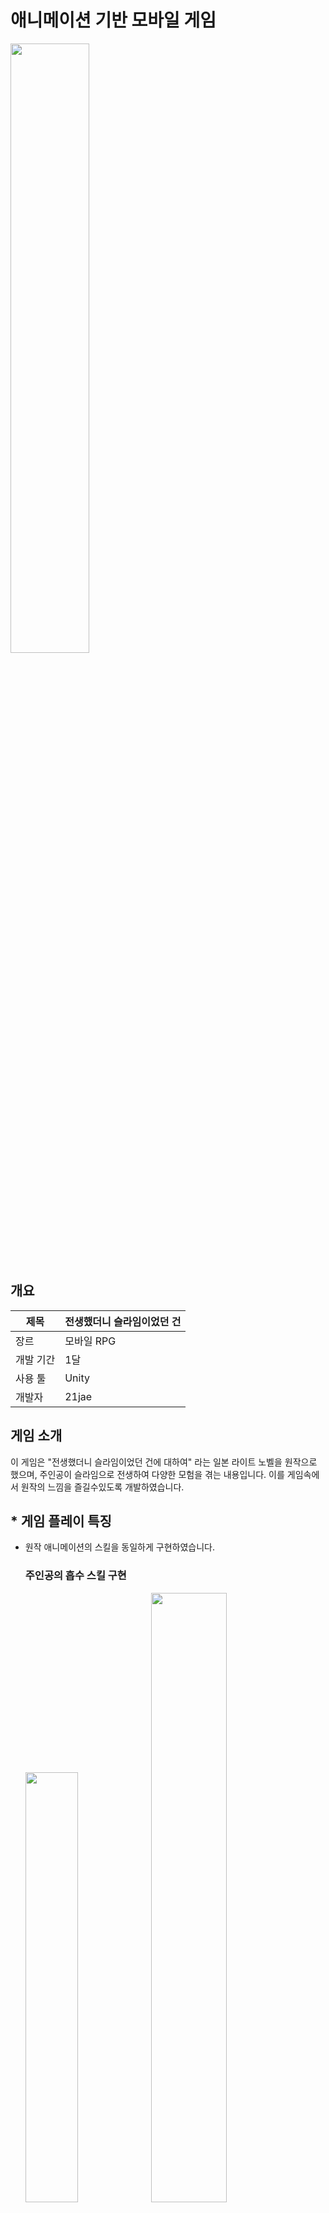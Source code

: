 # 애니메이션 기반 모바일 게임
<img src="https://github.com/21jae/3D-Tensura/assets/90013449/991671ba-a805-4bbd-b343-e11c2533ca7d" width="50%" height="auto">

## 개요
제목 | 전생했더니 슬라임이었던 건
------------ | ------------- 
장르 | 모바일 RPG
개발 기간 | 1달
사용 툴 | Unity
개발자 | 21jae

## 게임 소개
이 게임은 "전생했더니 슬라임이었던 건에 대하여" 라는 일본 라이트 노벨을 원작으로 했으며, 주인공이 슬라임으로 전생하여 다양한 모험을 겪는 내용입니다. 
이를 게임속에서 원작의 느낌을 즐길수있도록 개발하였습니다.
</br>



## * **게임 플레이 특징**
  * 원작 애니메이션의 스킬을 동일하게 구현하였습니다. 
    ### 주인공의 흡수 스킬 구현 </br>
    <img src="https://github.com/21jae/3D-Tensura/assets/90013449/1f734e31-faa0-444f-b324-ca9f6cdcddcb" width="42%" height="auto"><img src="https://github.com/21jae/3D-Tensura/assets/90013449/700ab463-8c26-489a-9ccb-a3a27c6a214f" width="50%" height="auto">
    </br>
 
    ### 주인공의 필살기 구현
       <img src="https://github.com/21jae/3D-Tensura/assets/90013449/5823f482-965e-4188-96ba-e3c8aab75717" width="40%" height="auto"> <img src="https://github.com/21jae/3D-Tensura/assets/90013449/e0a41cf2-7306-4a43-9e20-7eb04f73d68" width="58%" height="auto">

       ### 주인공의 변신 기능 구현 </br>
       <img src="https://https://github.com/21jae/3D-Tensura/assets/90013449/77fd3848-f93d-4eb6-be33-eeb3c8c9c7a9" width="70%" height="auto">



## test
    
